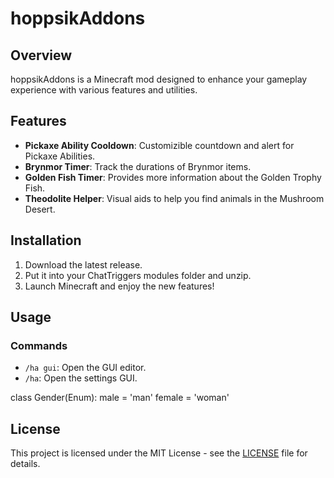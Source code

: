 # hoppsikAddons
## Overview

hoppsikAddons is a Minecraft mod designed to enhance your gameplay experience with various features and utilities.

## Features

- **Pickaxe Ability Cooldown**: Customizible countdown and alert for Pickaxe Abilities.
- **Brynmor Timer**: Track the durations of Brynmor items.
- **Golden Fish Timer**: Provides more information about the Golden Trophy Fish.
- **Theodolite Helper**: Visual aids to help you find animals in the Mushroom Desert.

## Installation

1. Download the latest release.
2. Put it into your ChatTriggers modules folder and unzip.
3. Launch Minecraft and enjoy the new features!

## Usage

### Commands

- `/ha gui`: Open the GUI editor.
- `/ha`: Open the settings GUI.

class Gender(Enum):
    male = 'man'
    female = 'woman'
## License

This project is licensed under the MIT License - see the [LICENSE](LICENSE) file for details.